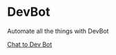 # DevBot
Automate all the things with DevBot

<a href='https://pactsa.blob.core.windows.net/dev-bot/index.html' target="_blank">Chat to Dev Bot</a>